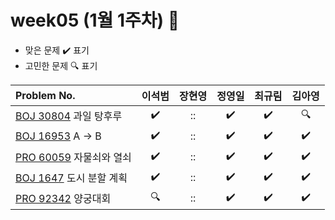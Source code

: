 
# week05 (1월 1주차) :pencil:

- 맞은 문제 :heavy_check_mark: 표기
- 고민한 문제 :mag: 표기


| Problem No.                                                                                |       이석범       | 장현영 |       정영일       |       최규림       |       김아영       |
| :----------------------------------------------------------------------------------------- | :----------------: | :----: | :----------------: | :----------------: | :----------------: |
| [BOJ 30804](https://www.acmicpc.net/problem/30804) 과일 탕후루                             | :heavy_check_mark: |   ::   | :heavy_check_mark: | :heavy_check_mark: |       :mag:        |
| [BOJ 16953](https://www.acmicpc.net/problem/16953) A -> B                                  | :heavy_check_mark: |   ::   | :heavy_check_mark: | :heavy_check_mark: | :heavy_check_mark: |
| [PRO 60059](https://school.programmers.co.kr/learn/courses/30/lessons/60059) 자물쇠와 열쇠 | :heavy_check_mark: |   ::   | :heavy_check_mark: | :heavy_check_mark: | :heavy_check_mark: |
| [BOJ 1647](https://www.acmicpc.net/problem/1647) 도시 분할 계획                            | :heavy_check_mark: |   ::   | :heavy_check_mark: | :heavy_check_mark: | :heavy_check_mark: |
| [PRO 92342](https://school.programmers.co.kr/learn/courses/30/lessons/92342) 양궁대회      |         :mag:         |   ::   | :heavy_check_mark: | :heavy_check_mark: | :heavy_check_mark: |
